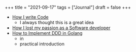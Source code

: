 +++
title = "2021-09-17"
tags = ["Journal"]
draft = false
+++

-   [How I write Code](https://noteflakes.com/articles/2021-09-02-how-i-write-code-pen-paper)
    -   I always thought this is a great idea
-   [How I lost my passion as a Software developer](https://medium.com/@ekasetyanugraha/how-i-lost-my-passion-as-a-software-developer-284cf1db1f5c)
-   [How to Implement DDD in Golang](https://towardsdatascience.com/how-to-implement-domain-driven-design-ddd-in-golang-2e2139beb09d?gi=7cef91ea179e)
    -   in
    -   practical introduction